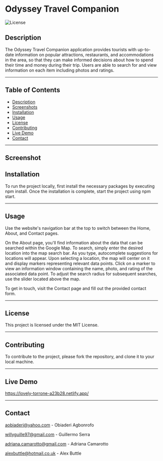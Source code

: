 # Odyssey Travel Companion

![License](https://img.shields.io/badge/license-MIT-red.svg)

## Description

The Odyssey Travel Companion application provides tourists with up-to-date information on popular attractions, restaurants, and accommodations in the area, so that they can make informed decisions about how to spend their time and money during their trip. Users are able to search for and view information on each item including photos and ratings.

---

## Table of Contents

- [Description](#description)
- [Screenshots](#screenshots)
- [Installation](#installation)
- [Usage](#usage)
- [License](#license)
- [Contributing](#contributing)
- [Live Demo](#live-demo)
- [Contact](#contact)

---

## Screenshot



## Installation

To run the project locally, first install the necessary packages by executing npm install. Once the installation is complete, start the project using npm start.

---

## Usage

Use the website's navigation bar at the top to switch between the Home, About, and Contact pages.

On the About page, you'll find information about the data that can be searched within the Google Map. To search, simply enter the desired location into the map search bar. As you type, autocomplete suggestions for locations will appear. Upon selecting a location, the map will center on it and display markers representing relevant data points. Click on a marker to view an information window containing the name, photo, and rating of the associated data point. To adjust the search radius for subsequent searches, use the slider located above the map.

To get in touch, visit the Contact page and fill out the provided contact form.

---

## License

This project is licensed under the MIT License.

---

## Contributing

To contribute to the project, please fork the repository, and clone it to your local machine.

---

## Live Demo

https://lovely-torrone-a23b28.netlify.app/

---

## Contact

aobiaderi@yahoo.com - Obiaderi Agbonrofo

willyguille97@gmail.com - Guillermo Serra

adriana.camarotto@gmail.com - Adriana Camarotto

alexbuttle@hotmail.co.uk - Alex Buttle
